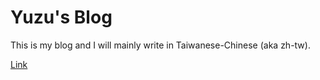 # Yuzu's Blog
This is my blog and I will mainly write in Taiwanese-Chinese (aka zh-tw).

[Link]("https://yujuc.github.io/blog/")
